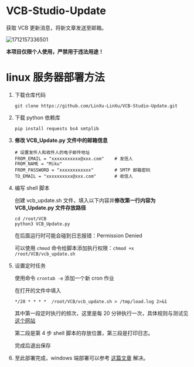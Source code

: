 # VCB-Studio-Update

获取 VCB 更新消息，将新文章发送至邮箱。

![1712157336501](image/README/1712157336501.png)

**本项目仅限个人使用，严禁用于违法用途！**

# linux 服务器部署方法

1. 下载仓库代码

   ```
   git clone https://github.com/LinXu-LinXu/VCB-Studio-Update.git
   ```
2. 下载 python 依赖库

   ```
   pip install requests bs4 smtplib
   ```
3. **修改 VCB_Update.py 文件中的邮箱信息**

   ```
   # 设置发件人和收件人的电子邮件地址
   FROM_EMAIL = "xxxxxxxxxxx@xxx.com"    # 发信人
   FROM_NAME = "Miku"
   FROM_PASSWORD = "xxxxxxxxxxxx"        # SMTP 邮箱密码
   TO_EMAIL = "xxxxxxxxxx@xxx.com"       # 收信人
   ```
4. 编写 shell 脚本

   创建 vcb_update.sh 文件，填入以下内容并**修改第一行内容为 VCB_Update.py 文件存放路径**

   ```
   cd /root/VCB
   python3 VCB_Update.py
   ```
   在后面运行时可能会碰到日志报错：Permission Denied

   可以使用 `chmod` 命令给脚本添加执行权限：`chmod +x /root/VCB/vcb_update.sh`
5. 设置定时任务

   使用命令 `crontab -e` 添加一个新 cron 作业

   在打开的文件中填入

   ```
   */20 * * * *  /root/VCB/vcb_update.sh > /tmp/load.log 2>&1
   ```
   其中第一段定时执行的频次，这里是每 20 分钟执行一次，具体规则与测试见 [这个网站](https://tool.lu/crontab/)

   第二段是第 4 步 shell 脚本的存放位置，第三段是打印日志。

   完成后退出保存
6. 至此部署完成，windows 端部署可以参考 [这篇文章](https://blog.csdn.net/m0_46629123/article/details/120070320) 解决。
